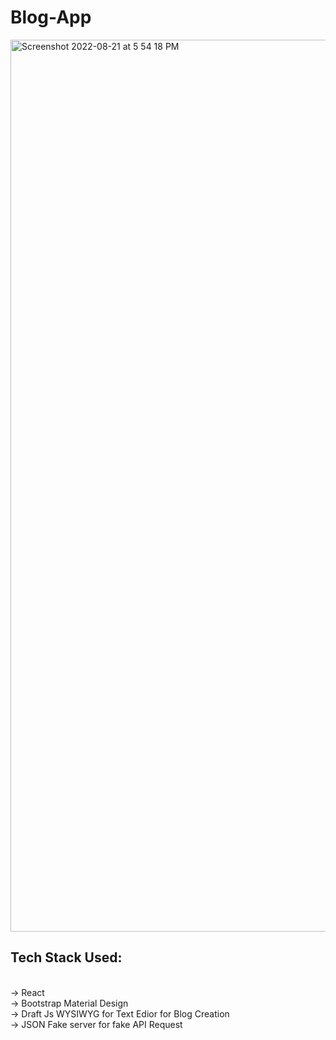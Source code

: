 # Blog-App
<img width="1427" alt="Screenshot 2022-08-21 at 5 54 18 PM" src="https://user-images.githubusercontent.com/76959234/185790764-6ee21003-579b-41ea-b743-ad472a8bbb63.png">

<h2>Tech Stack Used:</h2> <br/>
 -> React <br/>
 -> Bootstrap Material Design <br/>
 -> Draft Js WYSIWYG for Text Edior for Blog Creation <br/>
 -> JSON Fake server for fake API Request
 

